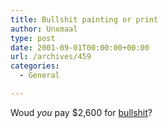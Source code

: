 ```yaml
---
title: Bullshit painting or print
author: Unxmaal
type: post
date: 2001-09-01T00:00:00+00:00
url: /archives/459
categories:
  - General

---
```

Woud _you_ pay $2,600 for <A HREF="http://www.dragon88.com/Merchant/merchant.mv?Screen=PROD&#038;Store_Code=D&#038;Product_Code=B3101">bullshit</A>?